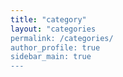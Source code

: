 ```yaml
---
title: "category"
layout: "categories
permalink: /categories/
author_profile: true
sidebar_main: true
---
```

